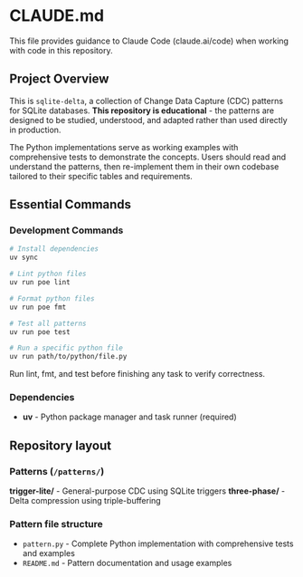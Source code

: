 # CLAUDE.md

This file provides guidance to Claude Code (claude.ai/code) when working with code in this repository.

## Project Overview

This is `sqlite-delta`, a collection of Change Data Capture (CDC) patterns for SQLite databases. **This repository is educational** - the patterns are designed to be studied, understood, and adapted rather than used directly in production.

The Python implementations serve as working examples with comprehensive tests to demonstrate the concepts. Users should read and understand the patterns, then re-implement them in their own codebase tailored to their specific tables and requirements.

## Essential Commands

### Development Commands

```bash
# Install dependencies
uv sync

# Lint python files
uv run poe lint

# Format python files
uv run poe fmt

# Test all patterns
uv run poe test

# Run a specific python file
uv run path/to/python/file.py
```

Run lint, fmt, and test before finishing any task to verify correctness.

### Dependencies

- **uv** - Python package manager and task runner (required)

## Repository layout

### Patterns (`/patterns/`)

**trigger-lite/** - General-purpose CDC using SQLite triggers
**three-phase/** - Delta compression using triple-buffering

### Pattern file structure

- `pattern.py` - Complete Python implementation with comprehensive tests and examples
- `README.md` - Pattern documentation and usage examples
